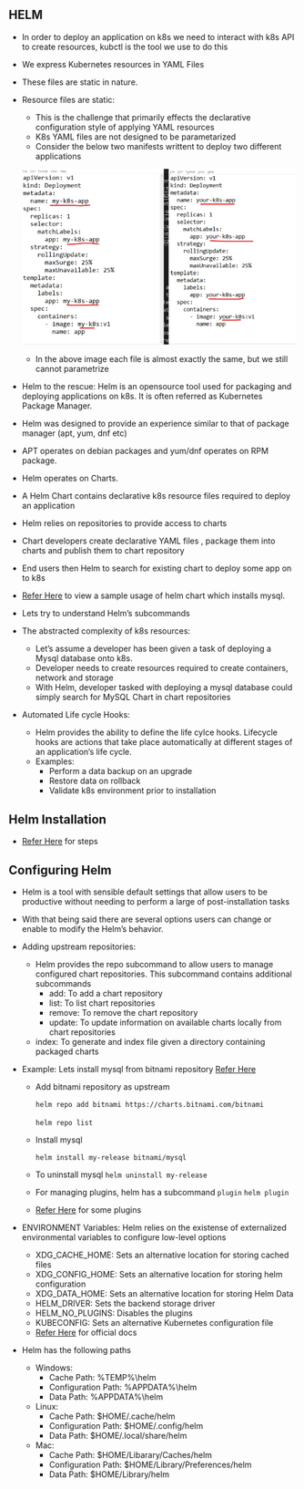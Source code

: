 ## HELM
* In order to deploy an application on k8s we need to interact with k8s API to create resources, kubctl is the tool we use to do this
* We express Kubernetes resources in YAML Files
* These files are static in nature.
* Resource files are static:

    * This is the challenge that primarily effects the declarative configuration style of applying YAML resources
    * K8s YAML files are not designed to be parametarized
    * Consider the below two manifests writtent to deploy two different applications 

    ![Preview](./Images/k8s-deploy-file.png)

    * In the above image each file is almost exactly the same, but we still cannot parametrize

* Helm to the rescue: Helm is an opensource tool used for packaging and deploying applications on k8s. It is often referred as Kubernetes Package Manager.
* Helm was designed to provide an experience similar to that of package manager (apt, yum, dnf etc)
* APT operates on debian packages and yum/dnf operates on RPM package.
* Helm operates on Charts.
* A Helm Chart contains declarative k8s resource files required to deploy an application
* Helm relies on repositories to provide access to charts
* Chart developers create declarative YAML files , package them into charts and publish them to chart repository
* End users then Helm to search for existing chart to deploy some app on to k8s
* [Refer Here](https://bitnami.com/stack/mysql/helm) to view a sample usage of helm chart which installs mysql.
* Lets try to understand Helm’s subcommands



* The abstracted complexity of k8s resources:

    * Let’s assume a developer has been given a task of deploying a Mysql database onto k8s.
    * Developer needs to create resources required to create containers, network and storage
    * With Helm, developer tasked with deploying a mysql database could simply search for MySQL Chart in chart repositories

* Automated Life cycle Hooks: 
    * Helm provides the ability to define the life cylce hooks. Lifecycle hooks are actions that take place automatically at different stages of an application’s life cycle.
    * Examples:
        * Perform a data backup on an upgrade
        * Restore data on rollback
        * Validate k8s environment prior to installation

## Helm Installation
* [Refer Here](https://helm.sh/docs/intro/install/) for steps

## Configuring Helm
* Helm is a tool with sensible default settings that allow users to be productive without needing to perform a large of post-installation tasks

* With that being said there are several options users can change or enable to modify the Helm’s behavior.

* Adding upstream repositories:
   * Helm provides the repo subcommand to allow users to manage configured chart repositories. This subcommand contains additional subcommands 
     *  add: To add a chart repository
     * list: To list chart repositories
     * remove: To remove the chart repository
     * update: To update information on available charts locally from chart repositories
    * index: To generate and index file given a directory containing packaged charts

* Example: Lets install mysql from bitnami repository [Refer Here](https://bitnami.com/stacks/helm)
   * Add bitnami repository as upstream 
       ```
       helm repo add bitnami https://charts.bitnami.com/bitnami

       helm repo list
       ```
   * Install mysql

     ```
     helm install my-release bitnami/mysql
     ```
   * To uninstall mysql
   ``` helm uninstall my-release ```
   * For managing plugins, helm has a subcommand ``` plugin ```
   ``` helm plugin ```
   * [Refer Here](https://helm.sh/docs/community/related/) for some plugins



* ENVIRONMENT Variables: Helm relies on the existense of externalized environmental variables to configure low-level options

    * XDG_CACHE_HOME: Sets an alternative location for storing cached files
    * XDG_CONFIG_HOME: Sets an alternative location for storing helm configuration
    * XDG_DATA_HOME: Sets an alternative location for storing Helm Data
    * HELM_DRIVER: Sets the backend storage driver
    * HELM_NO_PLUGINS: Disables the plugins
    * KUBECONFIG: Sets an alternative Kubernetes configuration file
    * [Refer Here](https://helm.sh/docs/helm/helm/) for official docs

* Helm has the following paths

   * Windows:
        * Cache Path: %TEMP%\helm
        * Configuration Path: %APPDATA%\helm
        * Data Path: %APPDATA%\helm
   * Linux:
        * Cache Path: $HOME/.cache/helm
        * Configuration Path: $HOME/.config/helm
        * Data Path: $HOME/.local/share/helm
   * Mac:
        * Cache Path: $HOME/Libarary/Caches/helm
        * Configuration Path: $HOME/Library/Preferences/helm
        * Data Path: $HOME/Library/helm


